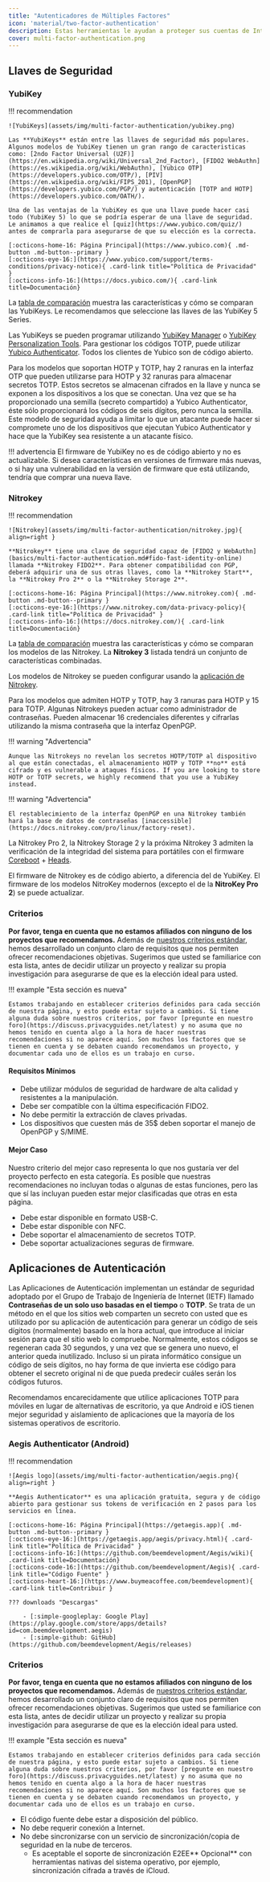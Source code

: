 ```yaml
---
title: "Autenticadores de Múltiples Factores"
icon: 'material/two-factor-authentication'
description: Estas herramientas le ayudan a proteger sus cuentas de Internet con la autenticación multifactor sin enviar sus secretos a terceros.
cover: multi-factor-authentication.png
---
```


## Llaves de Seguridad

### YubiKey

!!! recommendation

    ![YubiKeys](assets/img/multi-factor-authentication/yubikey.png)
    
    Las **YubiKeys** están entre las llaves de seguridad más populares. Algunos modelos de YubiKey tienen un gran rango de caracteristicas como: [2ndo Factor Universal (U2F)](https://en.wikipedia.org/wiki/Universal_2nd_Factor), [FIDO2 WebAuthn](https://es.wikipedia.org/wiki/WebAuthn), [Yubico OTP](https://developers.yubico.com/OTP/), [PIV](https://en.wikipedia.org/wiki/FIPS_201), [OpenPGP](https://developers.yubico.com/PGP/) y autenticación [TOTP and HOTP](https://developers.yubico.com/OATH/).
    
    Una de las ventajas de la YubiKey es que una llave puede hacer casi todo (YubiKey 5) lo que se podría esperar de una llave de seguridad. Le animamos a que realice el [quiz](https://www.yubico.com/quiz/) antes de comprarla para asegurarse de que su elección es la correcta.
    
    [:octicons-home-16: Página Principal](https://www.yubico.com){ .md-button .md-button--primary }
    [:octicons-eye-16:](https://www.yubico.com/support/terms-conditions/privacy-notice){ .card-link title="Política de Privacidad" }
    [:octicons-info-16:](https://docs.yubico.com/){ .card-link title=Documentación}

La [tabla de comparación](https://www.yubico.com/store/compare/) muestra las características y cómo se comparan las YubiKeys. Le recomendamos que seleccione las llaves de las YubiKey 5 Series.

Las YubiKeys se pueden programar utilizando [YubiKey Manager](https://www.yubico.com/support/download/yubikey-manager/) o [YubiKey Personalization Tools](https://www.yubico.com/support/download/yubikey-personalization-tools/). Para gestionar los códigos TOTP, puede utilizar [Yubico Authenticator](https://www.yubico.com/products/yubico-authenticator/). Todos los clientes de Yubico son de código abierto.

Para los modelos que soportan HOTP y TOTP, hay 2 ranuras en la interfaz OTP que pueden utilizarse para HOTP y 32 ranuras para almacenar secretos TOTP. Estos secretos se almacenan cifrados en la llave y nunca se exponen a los dispositivos a los que se conectan. Una vez que se ha proporcionado una semilla (secreto compartido) a Yubico Authenticator, éste sólo proporcionará los códigos de seis dígitos, pero nunca la semilla. Este modelo de seguridad ayuda a limitar lo que un atacante puede hacer si compromete uno de los dispositivos que ejecutan Yubico Authenticator y hace que la YubiKey sea resistente a un atacante físico.

!!! advertencia
    El firmware de YubiKey no es de código abierto y no es actualizable. Si desea características en versiones de firmware más nuevas, o si hay una vulnerabilidad en la versión de firmware que está utilizando, tendría que comprar una nueva llave.

### Nitrokey

!!! recommendation

    ![Nitrokey](assets/img/multi-factor-authentication/nitrokey.jpg){ align=right }
    
    **Nitrokey** tiene una clave de seguridad capaz de [FIDO2 y WebAuthn](basics/multi-factor-authentication.md#fido-fast-identity-online) llamada **Nitrokey FIDO2**. Para obtener compatibilidad con PGP, deberá adquirir una de sus otras llaves, como la **Nitrokey Start**, la **Nitrokey Pro 2** o la **Nitrokey Storage 2**.
    
    [:octicons-home-16: Página Principal](https://www.nitrokey.com){ .md-button .md-button--primary }
    [:octicons-eye-16:](https://www.nitrokey.com/data-privacy-policy){ .card-link title="Política de Privacidad" }
    [:octicons-info-16:](https://docs.nitrokey.com/){ .card-link title=Documentación}

La [tabla de comparación](https://www.nitrokey.com/#comparison) muestra las características y cómo se comparan los modelos de las Nitrokey. La **Nitrokey 3** listada tendrá un conjunto de características combinadas.

Los modelos de Nitrokey se pueden configurar usando la [aplicación de Nitrokey](https://www.nitrokey.com/download).

Para los modelos que admiten HOTP y TOTP, hay 3 ranuras para HOTP y 15 para TOTP. Algunas Nitrokeys pueden actuar como administrador de contraseñas. Pueden almacenar 16 credenciales diferentes y cifrarlas utilizando la misma contraseña que la interfaz OpenPGP.

!!! warning "Advertencia"

    Aunque las Nitrokeys no revelan los secretos HOTP/TOTP al dispositivo al que están conectadas, el almacenamiento HOTP y TOTP **no** está cifrado y es vulnerable a ataques físicos. If you are looking to store HOTP or TOTP secrets, we highly recommend that you use a YubiKey instead.

!!! warning "Advertencia"

    El restablecimiento de la interfaz OpenPGP en una Nitrokey también hará la base de datos de contraseñas [inaccessible](https://docs.nitrokey.com/pro/linux/factory-reset).

La Nitrokey Pro 2, la Nitrokey Storage 2 y la próxima Nitrokey 3 admiten la verificación de la integridad del sistema para portátiles con el firmware [Coreboot](https://www.coreboot.org/) + [Heads](https://osresearch.net/).

El firmware de Nitrokey es de código abierto, a diferencia del de YubiKey. El firmware de los modelos NitroKey modernos (excepto el de la **NitroKey Pro 2**) se puede actualizar.

### Criterios

**Por favor, tenga en cuenta que no estamos afiliados con ninguno de los proyectos que recomendamos.** Además de [nuestros criterios estándar](about/criteria.md), hemos desarrollado un conjunto claro de requisitos que nos permiten ofrecer recomendaciones objetivas. Sugerimos que usted se familiarice con esta lista, antes de decidir utilizar un proyecto y realizar su propia investigación para asegurarse de que es la elección ideal para usted.

!!! example "Esta sección es nueva"

    Estamos trabajando en establecer criterios definidos para cada sección de nuestra página, y esto puede estar sujeto a cambios. Si tiene alguna duda sobre nuestros criterios, por favor [pregunte en nuestro foro](https://discuss.privacyguides.net/latest) y no asuma que no hemos tenido en cuenta algo a la hora de hacer nuestras recomendaciones si no aparece aquí. Son muchos los factores que se tienen en cuenta y se debaten cuando recomendamos un proyecto, y documentar cada uno de ellos es un trabajo en curso.

#### Requisitos Mínimos

- Debe utilizar módulos de seguridad de hardware de alta calidad y resistentes a la manipulación.
- Debe ser compatible con la última especificación FIDO2.
- No debe permitir la extracción de claves privadas.
- Los dispositivos que cuesten más de 35$ deben soportar el manejo de OpenPGP y S/MIME.

#### Mejor Caso

Nuestro criterio del mejor caso representa lo que nos gustaría ver del proyecto perfecto en esta categoría. Es posible que nuestras recomendaciones no incluyan todas o algunas de estas funciones, pero las que sí las incluyan pueden estar mejor clasificadas que otras en esta página.

- Debe estar disponible en formato USB-C.
- Debe estar disponible con NFC.
- Debe soportar el almacenamiento de secretos TOTP.
- Debe soportar actualizaciones seguras de firmware.

## Aplicaciones de Autenticación

Las Aplicaciones de Autenticación implementan un estándar de seguridad adoptado por el Grupo de Trabajo de Ingeniería de Internet (IETF) llamado **Contraseñas de un solo uso basadas en el tiempo** o **TOTP**. Se trata de un método en el que los sitios web comparten un secreto con usted que es utilizado por su aplicación de autenticación para generar un código de seis dígitos (normalmente) basado en la hora actual, que introduce al iniciar sesión para que el sitio web lo compruebe. Normalmente, estos códigos se regeneran cada 30 segundos, y una vez que se genera uno nuevo, el anterior queda inutilizado. Incluso si un pirata informático consigue un código de seis dígitos, no hay forma de que invierta ese código para obtener el secreto original ni de que pueda predecir cuáles serán los códigos futuros.

Recomendamos encarecidamente que utilice aplicaciones TOTP para móviles en lugar de alternativas de escritorio, ya que Android e iOS tienen mejor seguridad y aislamiento de aplicaciones que la mayoría de los sistemas operativos de escritorio.

### Aegis Authenticator (Android)

!!! recommendation

    ![Aegis logo](assets/img/multi-factor-authentication/aegis.png){ align=right }
    
    **Aegis Authenticator** es una aplicación gratuita, segura y de código abierto para gestionar sus tokens de verificación en 2 pasos para los servicios en línea.
    
    [:octicons-home-16: Página Principal](https://getaegis.app){ .md-button .md-button--primary }
    [:octicons-eye-16:](https://getaegis.app/aegis/privacy.html){ .card-link title="Política de Privacidad" }
    [:octicons-info-16:](https://github.com/beemdevelopment/Aegis/wiki){ .card-link title=Documentación}
    [:octicons-code-16:](https://github.com/beemdevelopment/Aegis){ .card-link title="Código Fuente" }
    [:octicons-heart-16:](https://www.buymeacoffee.com/beemdevelopment){ .card-link title=Contribuir }
    
    ??? downloads "Descargas"
    
        - [:simple-googleplay: Google Play](https://play.google.com/store/apps/details?id=com.beemdevelopment.aegis)
        - [:simple-github: GitHub](https://github.com/beemdevelopment/Aegis/releases)

### Criterios

**Por favor, tenga en cuenta que no estamos afiliados con ninguno de los proyectos que recomendamos.** Además de [nuestros criterios estándar](about/criteria.md), hemos desarrollado un conjunto claro de requisitos que nos permiten ofrecer recomendaciones objetivas. Sugerimos que usted se familiarice con esta lista, antes de decidir utilizar un proyecto y realizar su propia investigación para asegurarse de que es la elección ideal para usted.

!!! example "Esta sección es nueva"

    Estamos trabajando en establecer criterios definidos para cada sección de nuestra página, y esto puede estar sujeto a cambios. Si tiene alguna duda sobre nuestros criterios, por favor [pregunte en nuestro foro](https://discuss.privacyguides.net/latest) y no asuma que no hemos tenido en cuenta algo a la hora de hacer nuestras recomendaciones si no aparece aquí. Son muchos los factores que se tienen en cuenta y se debaten cuando recomendamos un proyecto, y documentar cada uno de ellos es un trabajo en curso.

- El código fuente debe estar a disposición del público.
- No debe requerir conexión a Internet.
- No debe sincronizarse con un servicio de sincronización/copia de seguridad en la nube de terceros.
    - Es aceptable el soporte de sincronización E2EE** Opcional** con herramientas nativas del sistema operativo, por ejemplo, sincronización cifrada a través de iCloud.
